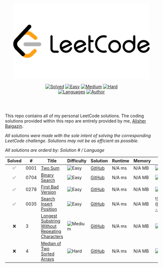 <div align="center">
<img src="https://github.com/CrutchTheClutch/LeetCode/raw/master/logo.png" width="450" height="auto"/>

[![Solved](https://img.shields.io/badge/Solved-0/2494-337ab7.svg?style=flat)]()
[![Easy](https://img.shields.io/badge/Easy-4-5cb85c.svg?style=flat)]()
[![Medium](https://img.shields.io/badge/Medium-0-f0ad4e.svg?style=flat)]()
[![Hard](https://img.shields.io/badge/Hard-0-d9534f.svg?style=flat)]()
</br>
[![Languages](https://img.shields.io/badge/Languages-%20Swift-red.svg?style=flat)]()
[![Author](https://img.shields.io/badge/Author-Alisher%20Baigazin-blue.svg?style=flat)](https://leetcode.com/alisherbaigazin/)

</div>
</br>
</br>

This repo contains all of my personal LeetCode solutions. The coding solutions provided within this repo are entirely provided by me, [Alisher Baigazin](https://leetcode.com/alisherbaigazin/).

_All solutions were made with the sole intent of solving the corresponding LeetCode challenge. Solutions may not be as efficient as possible._

_All solutions are orderd by: Solution # / Language_

| Solved | #    | Title                                                                                                                           | Difficulty                                                           | Solution                                                                                    | Runtime | Memory | Language                                                                      |
| :----: | ---- | ------------------------------------------------------------------------------------------------------------------------------- | -------------------------------------------------------------------- | ------------------------------------------------------------------------------------------- | ------- | ------ | ----------------------------------------------------------------------------- |
|   ✅    | 0001    | [Two Sum](https://leetcode.com/problems/two-sum) | ![Easy](https://img.shields.io/badge/Easy-5cb85c.svg?style=flat) | [GitHub](0001-two-sum/0001-two-sum.swift) | N/A ms  | N/A MB | ![Swift](https://img.shields.io/badge/Swift--f1e05a.svg?style=flat) |
|   ✅    | 0704    | [Binary Search](https://leetcode.com/problems/binary-search) | ![Easy](https://img.shields.io/badge/Easy-5cb85c.svg?style=flat) | [GitHub](0704-binary-search/0704-binary-search.swift) | N/A ms  | N/A MB | ![Swift](https://img.shields.io/badge/Swift--f1e05a.svg?style=flat) |
|   ✅    | 0278    | [First Bad Version](https://leetcode.com/problems/first-bad-version) | ![Easy](https://img.shields.io/badge/Easy-5cb85c.svg?style=flat) | [GitHub](0278-first-bad-version/0278-first-bad-version.swift) | N/A ms  | N/A MB | ![Swift](https://img.shields.io/badge/Swift--f1e05a.svg?style=flat) |
|   ✅    | 0035    | [Search Insert Position](https://leetcode.com/problems/search-insert-position) | ![Easy](https://img.shields.io/badge/Easy-5cb85c.svg?style=flat) | [GitHub](0035-search-insert-position/0035-search-insert-position.swift) | N/A ms  | N/A MB | ![Swift (https://img.shields.io/badge/Swift--f1e05a.svg?style=flat) |
|   ❌    | 3    | [Longest Substring Without Repeating Characters](https://leetcode.com/problems/longest-substring-without-repeating-characters/) | ![Medium](https://img.shields.io/badge/Medium-f0ad4e.svg?style=flat) | [GitHub]() | N/A ms  | N/A MB | ![Swift](https://img.shields.io/badge/Swift--f1e05a.svg?style=flat) |
|   ❌    | 4    | [Median of Two Sorted Arrays](https://leetcode.com/problems/median-of-two-sorted-arrays/) | ![Hard](https://img.shields.io/badge/Hard-d9534f.svg?style=flat) | [GitHub]() | N/A ms  | N/A MB | ![Swift](https://img.shields.io/badge/Swift--f1e05a.svg?style=flat) |

